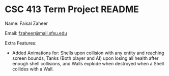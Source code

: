 # CSC 413 Term Project README

Name: Faisal Zaheer

Email: fzaheer@mail.sfsu.edu

Extra Features:
- Added Animations for: Shells upon collision with any entity and reaching screen bounds, Tanks (Both player and AI) upon losing all health after enough shell collisions, and Walls explode when destroyed when a Shell collides with a Wall.

